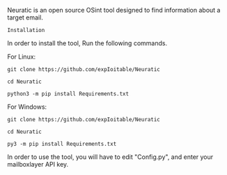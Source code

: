 Neuratic is an open source OSint tool designed to find information about a target email.

```Installation```

In order to install the tool, Run the following commands.

For Linux:

`git clone https://github.com/expIoitable/Neuratic`

`cd Neuratic`

`python3 -m pip install Requirements.txt`

For Windows:

`git clone https://github.com/expIoitable/Neuratic`

`cd Neuratic`

`py3 -m pip install Requirements.txt`

In order to use the tool, you will have to edit "Config.py", and enter your mailboxlayer API key.
